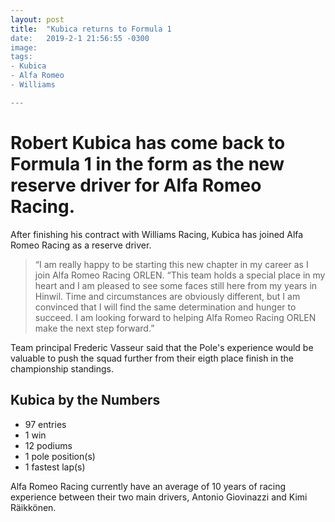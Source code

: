 ```yaml
---
layout: post
title:  "Kubica returns to Formula 1
date:   2019-2-1 21:56:55 -0300
image:  
tags:   
- Kubica
- Alfa Romeo
- Williams

---
```


# Robert Kubica has come back to Formula 1 in the form as the new reserve driver for Alfa Romeo Racing.

After finishing his contract with Williams Racing, Kubica has joined Alfa Romeo Racing as a reserve driver.

> “I am really happy to be starting this new chapter in my career as I join Alfa Romeo Racing ORLEN. “This team holds a special place in my heart and I am pleased to see some faces still here from my years in Hinwil. Time and circumstances are obviously different, but I am convinced that I will find the same determination and hunger to succeed. I am looking forward to helping Alfa Romeo Racing ORLEN make the next step forward.”

Team principal Frederic Vasseur said that the Pole's experience would be valuable to push the squad further from their eigth place finish in the championship standings.

## Kubica by the Numbers

* 97 entries
* 1 win
* 12 podiums
* 1 pole position(s)
* 1 fastest lap(s)

Alfa Romeo Racing currently have an average of 10 years of racing experience between their two main drivers, Antonio Giovinazzi and Kimi Räikkönen.
